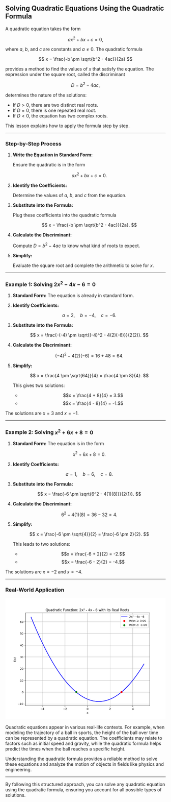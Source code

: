 ## Solving Quadratic Equations Using the Quadratic Formula

A quadratic equation takes the form

$$
a x^2 + b x + c = 0,
$$

where $a$, $b$, and $c$ are constants and $a \neq 0$. The quadratic formula

$$
x = \frac{-b \pm \sqrt{b^2 - 4ac}}{2a}
$$

provides a method to find the values of $x$ that satisfy the equation. The expression under the square root, called the discriminant

$$
D = b^2 - 4ac,
$$

determines the nature of the solutions:

- If $D > 0$, there are two distinct real roots.
- If $D = 0$, there is one repeated real root.
- If $D < 0$, the equation has two complex roots.

This lesson explains how to apply the formula step by step.

---

### Step-by-Step Process

1. **Write the Equation in Standard Form:**

   Ensure the quadratic is in the form

   $$
a x^2 + b x + c = 0.
   $$

2. **Identify the Coefficients:**

   Determine the values of $a$, $b$, and $c$ from the equation.

3. **Substitute into the Formula:**

   Plug these coefficients into the quadratic formula

   $$
x = \frac{-b \pm \sqrt{b^2 - 4ac}}{2a}.
   $$

4. **Calculate the Discriminant:**

   Compute $D = b^2 - 4ac$ to know what kind of roots to expect.

5. **Simplify:**

   Evaluate the square root and complete the arithmetic to solve for $x$.

---

### Example 1: Solving $2x^2 - 4x - 6 = 0$

1. **Standard Form:** The equation is already in standard form.

2. **Identify Coefficients:**

   $$
a = 2, \quad b = -4, \quad c = -6.
   $$

3. **Substitute into the Formula:**

   $$
x = \frac{-(-4) \pm \sqrt{(-4)^2 - 4(2)(-6)}}{2(2)}.
   $$

4. **Calculate the Discriminant:**

   $$
(-4)^2 - 4(2)(-6) = 16 + 48 = 64.
   $$

5. **Simplify:**

   $$
x = \frac{4 \pm \sqrt{64}}{4} = \frac{4 \pm 8}{4}.
   $$

   This gives two solutions:

   - $$x = \frac{4 + 8}{4} = 3.$$ 
   - $$x = \frac{4 - 8}{4} = -1.$$ 

The solutions are $x = 3$ and $x = -1$.

---

### Example 2: Solving $x^2 + 6x + 8 = 0$

1. **Standard Form:** The equation is in the form

   $$
x^2 + 6x + 8 = 0.
   $$

2. **Identify Coefficients:**

   $$
a = 1, \quad b = 6, \quad c = 8.
   $$

3. **Substitute into the Formula:**

   $$
x = \frac{-6 \pm \sqrt{6^2 - 4(1)(8)}}{2(1)}.
   $$

4. **Calculate the Discriminant:**

   $$
6^2 - 4(1)(8) = 36 - 32 = 4.
   $$

5. **Simplify:**

   $$
x = \frac{-6 \pm \sqrt{4}}{2} = \frac{-6 \pm 2}{2}.
   $$

   This leads to two solutions:

   - $$x = \frac{-6 + 2}{2} = -2.$$ 
   - $$x = \frac{-6 - 2}{2} = -4.$$ 

The solutions are $x = -2$ and $x = -4$.

---

### Real-World Application


![A 2D plot of the quadratic function 2x² - 4x - 6 showing its curve and marking its real roots computed using the quadratic formula.](images/plot_1_05-02-lesson-solving-quadratic-equations-using-the-quadratic-formula.md.png)



Quadratic equations appear in various real-life contexts. For example, when modeling the trajectory of a ball in sports, the height of the ball over time can be represented by a quadratic equation. The coefficients may relate to factors such as initial speed and gravity, while the quadratic formula helps predict the times when the ball reaches a specific height.

Understanding the quadratic formula provides a reliable method to solve these equations and analyze the motion of objects in fields like physics and engineering.

---

By following this structured approach, you can solve any quadratic equation using the quadratic formula, ensuring you account for all possible types of solutions.